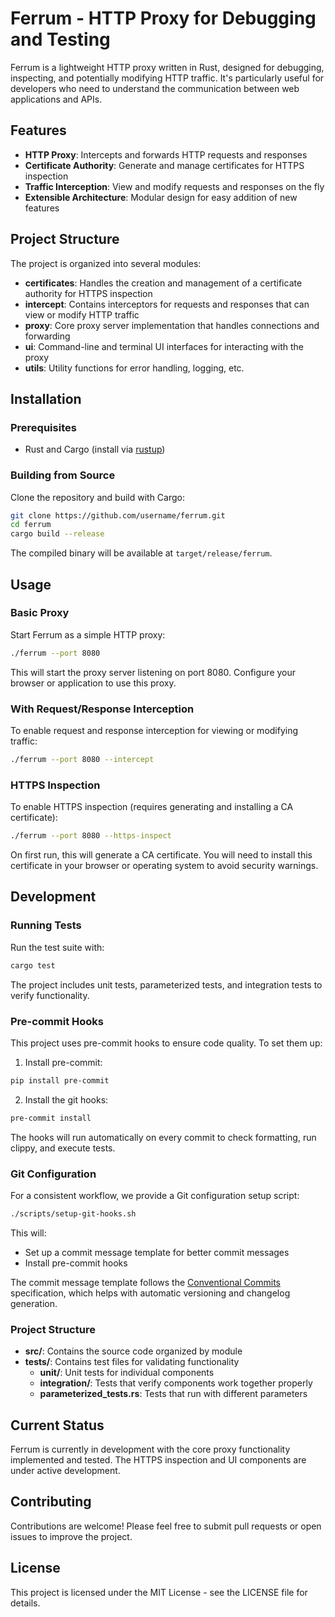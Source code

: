 # Ferrum - HTTP Proxy for Debugging and Testing

Ferrum is a lightweight HTTP proxy written in Rust, designed for debugging, inspecting, and potentially modifying HTTP traffic. It's particularly useful for developers who need to understand the communication between web applications and APIs.

## Features

- **HTTP Proxy**: Intercepts and forwards HTTP requests and responses
- **Certificate Authority**: Generate and manage certificates for HTTPS inspection
- **Traffic Interception**: View and modify requests and responses on the fly
- **Extensible Architecture**: Modular design for easy addition of new features

## Project Structure

The project is organized into several modules:

- **certificates**: Handles the creation and management of a certificate authority for HTTPS inspection
- **intercept**: Contains interceptors for requests and responses that can view or modify HTTP traffic
- **proxy**: Core proxy server implementation that handles connections and forwarding
- **ui**: Command-line and terminal UI interfaces for interacting with the proxy
- **utils**: Utility functions for error handling, logging, etc.

## Installation

### Prerequisites

- Rust and Cargo (install via [rustup](https://rustup.rs/))

### Building from Source

Clone the repository and build with Cargo:

```bash
git clone https://github.com/username/ferrum.git
cd ferrum
cargo build --release
```

The compiled binary will be available at `target/release/ferrum`.

## Usage

### Basic Proxy

Start Ferrum as a simple HTTP proxy:

```bash
./ferrum --port 8080
```

This will start the proxy server listening on port 8080. Configure your browser or application to use this proxy.

### With Request/Response Interception

To enable request and response interception for viewing or modifying traffic:

```bash
./ferrum --port 8080 --intercept
```

### HTTPS Inspection

To enable HTTPS inspection (requires generating and installing a CA certificate):

```bash
./ferrum --port 8080 --https-inspect
```

On first run, this will generate a CA certificate. You will need to install this certificate in your browser or operating system to avoid security warnings.

## Development

### Running Tests

Run the test suite with:

```bash
cargo test
```

The project includes unit tests, parameterized tests, and integration tests to verify functionality.

### Pre-commit Hooks

This project uses pre-commit hooks to ensure code quality. To set them up:

1. Install pre-commit:
```bash
pip install pre-commit
```

2. Install the git hooks:
```bash
pre-commit install
```

The hooks will run automatically on every commit to check formatting, run clippy, and execute tests.

### Git Configuration

For a consistent workflow, we provide a Git configuration setup script:

```bash
./scripts/setup-git-hooks.sh
```

This will:
- Set up a commit message template for better commit messages
- Install pre-commit hooks

The commit message template follows the [Conventional Commits](https://www.conventionalcommits.org/) specification, which helps with automatic versioning and changelog generation.

### Project Structure

- **src/**: Contains the source code organized by module
- **tests/**: Contains test files for validating functionality
  - **unit/**: Unit tests for individual components
  - **integration/**: Tests that verify components work together properly
  - **parameterized_tests.rs**: Tests that run with different parameters

## Current Status

Ferrum is currently in development with the core proxy functionality implemented and tested. The HTTPS inspection and UI components are under active development.

## Contributing

Contributions are welcome! Please feel free to submit pull requests or open issues to improve the project.

## License

This project is licensed under the MIT License - see the LICENSE file for details.
